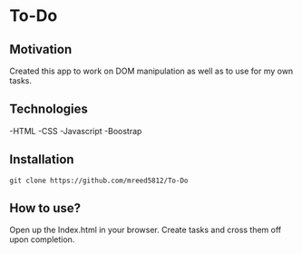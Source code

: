 # To-Do

## Motivation

Created this app to work on DOM manipulation as well as to use for my own tasks.

## Technologies
-HTML
-CSS
-Javascript
-Boostrap

## Installation
```
git clone https://github.com/mreed5812/To-Do
```

## How to use?

Open up the Index.html in your browser.  Create tasks and cross them off upon completion.
